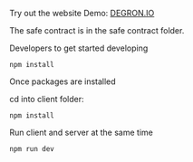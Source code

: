 

Try out the website Demo: [DEGRON.IO](https://Degron.io/)


The safe contract is in the safe contract folder.


Developers
to get started developing
```
npm install
```
Once packages are installed

cd into client folder:
```
npm install
```


Run client and server at the same time
```
npm run dev
```
